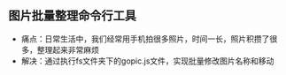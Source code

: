 ## 图片批量整理命令行工具

* 痛点：日常生活中，我们经常用手机拍很多照片，时间一长，照片积攒了很多，整理起来非常麻烦
* 解决：通过执行fs文件夹下的gopic.js文件，实现批量修改图片名称和移动

